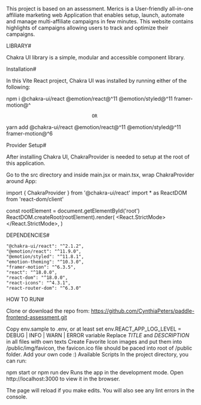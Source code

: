 This project is based on an assessment. Merics is a User-friendly all-in-one affiliate marketing web Application that enables setup, launch, automate and manage multi-affiliate campaigns in few minutes. This website contains highlights of campaigns allowing users to track and optimize their campaigns.

LIBRARY#

Chakra UI library is a simple, modular and accessible component library.

Installation#

In this Vite React project, Chakra UI was installed by running either of the following: 

npm i @chakra-ui/react @emotion/react@^11 @emotion/styled@^11 framer-motion@^

                                    OR
                                 
yarn add @chakra-ui/react @emotion/react@^11 @emotion/styled@^11 framer-motion@^6

Provider Setup# 

After installing Chakra UI, ChakraProvider is needed to setup at the root of this application. 

Go to the src directory and inside main.jsx or main.tsx, wrap ChakraProvider around App:

import { ChakraProvider } from '@chakra-ui/react' import * as ReactDOM from 'react-dom/client'

const rootElement = document.getElementById('root') ReactDOM.createRoot(rootElement).render( <React.StrictMode> </React.StrictMode>, )

DEPENDENCIES#

    "@chakra-ui/react": "^2.1.2",
    "@emotion/react": "^11.9.0",
    "@emotion/styled": "^11.8.1",
    "emotion-theming": "^10.3.0",
    "framer-motion": "^6.3.5",
    "react": "^18.0.0",
    "react-dom": "^18.0.0",
    "react-icons": "^4.3.1",
    "react-router-dom": "^6.3.0"

HOW TO RUN#

Clone or download the repo from: https://github.com/CynthiaPeters/paddle-frontend-assessment.git

Copy env.sample to .env, or at least set env.REACT_APP_LOG_LEVEL = DEBUG | INFO | WARN | ERROR variable
Replace _TITLE_ and _DESCRIPTION_ in all files with own texts
Create Favorite Icon images and put them into /public/img/favicon, the favicon.ico file should be paced into root of /public folder.
Add your own code :)
Available Scripts
In the project directory, you can run:

npm start or npm run dev
Runs the app in the development mode.
Open http://localhost:3000 to view it in the browser.

The page will reload if you make edits.
You will also see any lint errors in the console.
